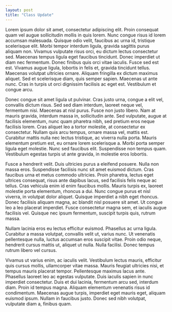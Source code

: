 ```yaml
---
layout: post
title: "Class Update"
---
```


Lorem ipsum dolor sit amet, consectetur adipiscing elit. Proin consequat quam vel augue sollicitudin mollis in quis lorem. Nunc congue risus id lorem accumsan malesuada. Quisque odio velit, faucibus ac urna id, tristique scelerisque elit. Morbi tempor interdum ligula, gravida sagittis purus aliquam non. Vivamus vulputate risus orci, eu dictum lectus consectetur sed. Maecenas tempus ligula eget faucibus tincidunt. Donec imperdiet ut diam nec fermentum. Donec finibus quis orci vitae iaculis. Fusce sed est est. Vivamus augue ligula, lobortis in felis et, gravida tincidunt tellus. Maecenas volutpat ultricies ornare. Aliquam fringilla ex dictum maximus aliquet. Sed et scelerisque diam, quis semper sapien. Maecenas ut ante nunc. Cras in turpis ut orci dignissim facilisis ac eget est. Vestibulum et congue arcu.

Donec congue sit amet ligula ut pulvinar. Cras justo urna, congue a elit vel, convallis dictum risus. Sed sed diam interdum, laoreet neque vel, fermentum nisi. Maecenas at nisl purus. Fusce non justo libero. Nam at mauris gravida, interdum massa in, sollicitudin ante. Sed vulputate, augue at facilisis elementum, nunc quam pharetra nibh, sed pretium eros neque facilisis lorem. Cras aliquet leo a tortor molestie, at consectetur ex consectetur. Nullam quis arcu tempus, ornare massa vel, mattis est. Curabitur mattis nulla nec lectus tristique, ac viverra nulla porta. Mauris elementum pretium est, eu ornare lorem scelerisque a. Morbi porta semper ligula eget molestie. Nunc sed faucibus elit. Suspendisse non tempus quam. Vestibulum egestas turpis ut ante gravida, in molestie eros lobortis.

Fusce a hendrerit velit. Duis ultricies purus a eleifend posuere. Nulla non massa eros. Suspendisse facilisis nunc sit amet euismod dictum. Cras faucibus urna et metus commodo ultricies. Proin pharetra, lectus eget ultrices consequat, risus ante dapibus lacus, sed facilisis felis neque ac tellus. Cras vehicula enim id enim faucibus mollis. Mauris turpis ex, laoreet molestie porta elementum, rhoncus a dui. Nunc congue purus et nisl viverra, in volutpat dolor aliquet. Quisque imperdiet a nibh eget rhoncus. Donec facilisis aliquam magna, ac blandit nisl posuere sit amet. Ut congue leo a leo placerat imperdiet. Fusce consectetur magna sem, et iaculis augue facilisis vel. Quisque nec ipsum fermentum, suscipit turpis quis, rutrum massa.

Nullam lacinia eros eu lectus efficitur euismod. Phasellus ac urna ligula. Curabitur a massa volutpat, convallis velit ut, varius nunc. Ut venenatis pellentesque nulla, luctus accumsan eros suscipit vitae. Proin odio neque, hendrerit cursus mattis ut, aliquet ut nulla. Nulla facilisi. Donec tempus rutrum libero vel cursus.

Vivamus ut varius enim, ac iaculis velit. Vestibulum lectus mauris, efficitur quis cursus mollis, ullamcorper vitae massa. Mauris feugiat ultricies nisi, et tempus mauris placerat tempor. Pellentesque maximus lacus ante. Phasellus laoreet leo ac egestas vulputate. Duis iaculis sapien in nunc imperdiet consectetur. Duis et dui lacinia, fermentum arcu sed, interdum diam. Proin id tempus magna. Aliquam elementum venenatis risus id condimentum. Maecenas augue turpis, imperdiet eget mauris eget, aliquam euismod ipsum. Nullam in faucibus justo. Donec sed nibh volutpat, vulputate diam a, finibus quam.
